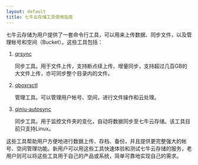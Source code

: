 ```yaml
---
layout: default
title: 七牛云存储工具使用指南
---
```


七牛云存储为用户提供了一套命令行工具，可以用来上传数据、同步文件，以及管理帐号和空间（Bucket）。这些工具包括：

1. [qrsync](http://developer.qiniu.com/docs/v6/tools/qrsync.html)

    同步工具。用于文件上传，支持断点续上传、增量同步，支持超过几百GB的大文件上传，亦可同步整个目录内的文件。

1. [qboxrsctl](http://developer.qiniu.com/docs/v6/tools/qboxrsctl.html)

    管理工具。可以管理用户帐号、空间，进行文件操作和云处理。

1. [qiniu-autosync](http://docs.qiniu.com/tools/qiniu-autosync.html)

    同步工具。用于监控文件夹的变化，自动将数据同步至七牛云存储。该工具目前只支持Linux。

这些工具帮助用户方便地进行数据上传、存档、备份，并且提供更完整强大的帐号、空间管理功能。新用户可以用这些工具快速体验和测试七牛云存储的服务，老用户则可以将这些工具用于自己的产品或系统，简单可靠地实现自己的需求。

